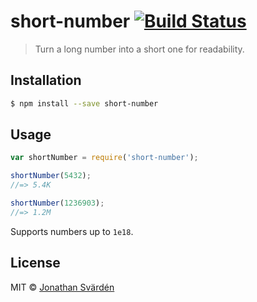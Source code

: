 # short-number [![Build Status](https://travis-ci.org/cfj/short-number.svg?branch=master)](https://travis-ci.org/cfj/short-number)

> Turn a long number into a short one for readability.


## Installation

```sh
$ npm install --save short-number
```


## Usage

```js
var shortNumber = require('short-number');

shortNumber(5432);
//=> 5.4K

shortNumber(1236903);
//=> 1.2M
```

Supports numbers up to `1e18`.


## License

MIT © [Jonathan Svärdén](http://svarden.se)